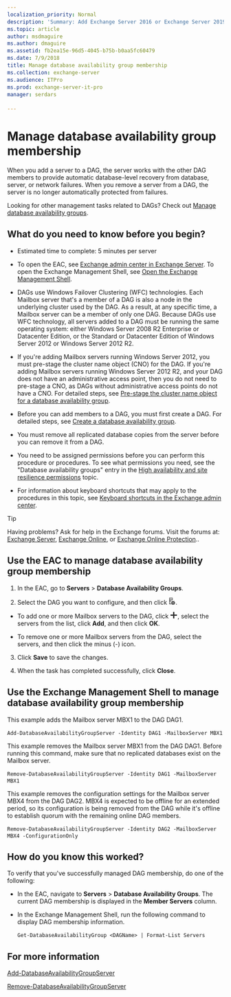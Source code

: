 ```yaml
---
localization_priority: Normal
description: 'Summary: Add Exchange Server 2016 or Exchange Server 2019 to, or remove them from, a database availability group (DAG).'
ms.topic: article
author: msdmaguire
ms.author: dmaguire
ms.assetid: fb2ea15e-96d5-4045-b75b-b0aa5fc60479
ms.date: 7/9/2018
title: Manage database availability group membership
ms.collection: exchange-server
ms.audience: ITPro
ms.prod: exchange-server-it-pro
manager: serdars

---
```


# Manage database availability group membership

When you add a server to a DAG, the server works with the other DAG members to provide automatic database-level recovery from database, server, or network failures. When you remove a server from a DAG, the server is no longer automatically protected from failures.

Looking for other management tasks related to DAGs? Check out [Manage database availability groups](manage-dags.md).

## What do you need to know before you begin?

- Estimated time to complete: 5 minutes per server

- To open the EAC, see [Exchange admin center in Exchange Server](../../architecture/client-access/exchange-admin-center.md). To open the Exchange Management Shell, see [Open the Exchange Management Shell](http://technet.microsoft.com/library/63976059-25f8-4b4f-b597-633e78b803c0.aspx).

- DAGs use Windows Failover Clustering (WFC) technologies. Each Mailbox server that's a member of a DAG is also a node in the underlying cluster used by the DAG. As a result, at any specific time, a Mailbox server can be a member of only one DAG. Because DAGs use WFC technology, all servers added to a DAG must be running the same operating system: either Windows Server 2008 R2 Enterprise or Datacenter Edition, or the Standard or Datacenter Edition of Windows Server 2012 or Windows Server 2012 R2.

- If you're adding Mailbox servers running Windows Server 2012, you must pre-stage the cluster name object (CNO) for the DAG. If you're adding Mailbox servers running Windows Server 2012 R2, and your DAG does not have an administrative access point, then you do not need to pre-stage a CNO, as DAGs without administrative access points do not have a CNO. For detailed steps, see [Pre-stage the cluster name object for a database availability group](pre-stage-dag-cnos.md).

- Before you can add members to a DAG, you must first create a DAG. For detailed steps, see [Create a database availability group](create-dags.md).

- You must remove all replicated database copies from the server before you can remove it from a DAG.

- You need to be assigned permissions before you can perform this procedure or procedures. To see what permissions you need, see the "Database availability groups" entry in the [High availability and site resilience permissions](../../permissions/feature-permissions/ha-permissions.md) topic.

- For information about keyboard shortcuts that may apply to the procedures in this topic, see [Keyboard shortcuts in the Exchange admin center](../../about-documentation/exchange-admin-center-keyboard-shortcuts.md).

> [!TIP]
> Having problems? Ask for help in the Exchange forums. Visit the forums at: [Exchange Server](https://go.microsoft.com/fwlink/p/?linkId=60612), [Exchange Online](https://go.microsoft.com/fwlink/p/?linkId=267542), or [Exchange Online Protection](https://go.microsoft.com/fwlink/p/?linkId=285351)..

## Use the EAC to manage database availability group membership
<a name="UseEMC"> </a>

1. In the EAC, go to **Servers** \> **Database Availability Groups**.

2. Select the DAG you want to configure, and then click ![Manage DAG members](../../media/ITPro_EAC_ManageDagMembersIcon.png).

  - To add one or more Mailbox servers to the DAG, click ![Add icon](../../media/ITPro_EAC_AddIcon.png), select the servers from the list, click **Add**, and then click **OK**.

  - To remove one or more Mailbox servers from the DAG, select the servers, and then click the minus (-) icon.

3. Click **Save** to save the changes.

4. When the task has completed successfully, click **Close**.

## Use the Exchange Management Shell to manage database availability group membership
<a name="UseShell"> </a>

This example adds the Mailbox server MBX1 to the DAG DAG1.

```
Add-DatabaseAvailabilityGroupServer -Identity DAG1 -MailboxServer MBX1
```

This example removes the Mailbox server MBX1 from the DAG DAG1. Before running this command, make sure that no replicated databases exist on the Mailbox server.

```
Remove-DatabaseAvailabilityGroupServer -Identity DAG1 -MailboxServer MBX1
```

This example removes the configuration settings for the Mailbox server MBX4 from the DAG DAG2. MBX4 is expected to be offline for an extended period, so its configuration is being removed from the DAG while it's offline to establish quorum with the remaining online DAG members.

```
Remove-DatabaseAvailabilityGroupServer -Identity DAG2 -MailboxServer MBX4 -ConfigurationOnly
```

## How do you know this worked?
<a name="UseShell"> </a>

To verify that you've successfully managed DAG membership, do one of the following:

- In the EAC, navigate to **Servers** \> **Database Availability Groups**. The current DAG membership is displayed in the **Member Servers** column.

- In the Exchange Management Shell, run the following command to display DAG membership information.

  ```
  Get-DatabaseAvailabilityGroup <DAGName> | Format-List Servers
  ```

## For more information
<a name="UseShell"> </a>

[Add-DatabaseAvailabilityGroupServer](http://technet.microsoft.com/library/6bd0a3fe-dec6-47c2-b9a3-8dffb60e4aad.aspx)

[Remove-DatabaseAvailabilityGroupServer](http://technet.microsoft.com/library/49290be7-9d3d-4bc3-80ea-f1992fdd1d12.aspx)



